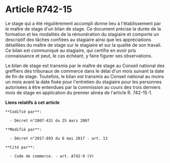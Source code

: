 # Article R742-15

Le stage qui a été régulièrement accompli donne lieu à l'établissement par le maître de stage d'un bilan de stage. Ce
document précise la durée de la formation et les modalités de la rémunération du stagiaire et comporte un descriptif des
tâches confiées au stagiaire ainsi que les appréciations détaillées du maître de stage sur le stagiaire et sur la qualité de
son travail. Ce bilan est communiqué au stagiaire, qui certifie en avoir pris connaissance et peut, le cas échéant, y faire
figurer ses observations.

Le bilan de stage est transmis par le maître de stage au Conseil national des greffiers des tribunaux de commerce dans le
délai d'un mois suivant la date de fin de stage. Toutefois, le bilan est transmis au Conseil national au moins un mois avant
la date fixée pour l'entretien du stagiaire pour les personnes autorisées à être entendues par la commission au cours des
trois derniers mois de stage en application du premier alinéa de l'article R. 742-15-1.

**Liens relatifs à cet article**

	**Codifié par**:

	  - Décret n°2007-431 du 25 mars 2007

	**Modifié par**:

	  - Décret n°2017-893 du 6 mai 2017 - art. 13

	**Cité par**:

	  - Code de commerce. - art. A742-9 (V)
